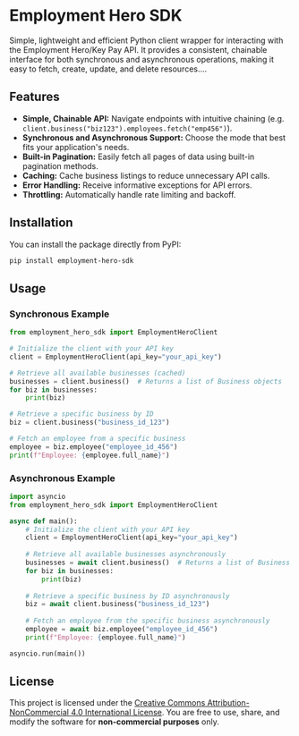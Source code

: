 # Employment Hero SDK

Simple, lightweight and efficient Python client wrapper for interacting with the Employment Hero/Key Pay API. It provides a consistent, chainable interface for both synchronous and asynchronous operations, making it easy to fetch, create, update, and delete resources....

## Features

- **Simple, Chainable API:** Navigate endpoints with intuitive chaining (e.g. `client.business("biz123").employees.fetch("emp456")`).
- **Synchronous and Asynchronous Support:** Choose the mode that best fits your application's needs.
- **Built-in Pagination:** Easily fetch all pages of data using built-in pagination methods.
- **Caching:** Cache business listings to reduce unnecessary API calls.
- **Error Handling:** Receive informative exceptions for API errors.
- **Throttling:** Automatically handle rate limiting and backoff.

## Installation

You can install the package directly from PyPI:

```bash
pip install employment-hero-sdk
```

## Usage

### Synchronous Example
```python
from employment_hero_sdk import EmploymentHeroClient

# Initialize the client with your API key
client = EmploymentHeroClient(api_key="your_api_key")

# Retrieve all available businesses (cached)
businesses = client.business()  # Returns a list of Business objects
for biz in businesses:
    print(biz)

# Retrieve a specific business by ID
biz = client.business("business_id_123")

# Fetch an employee from a specific business
employee = biz.employee("employee_id_456")
print(f"Employee: {employee.full_name}")
```

### Asynchronous Example
```python
import asyncio
from employment_hero_sdk import EmploymentHeroClient

async def main():
    # Initialize the client with your API key
    client = EmploymentHeroClient(api_key="your_api_key")
    
    # Retrieve all available businesses asynchronously
    businesses = await client.business()  # Returns a list of Business objects
    for biz in businesses:
        print(biz)
    
    # Retrieve a specific business by ID asynchronously
    biz = await client.business("business_id_123")
    
    # Fetch an employee from the specific business asynchronously
    employee = await biz.employee("employee_id_456")
    print(f"Employee: {employee.full_name}")

asyncio.run(main())
```

## License

This project is licensed under the [Creative Commons Attribution-NonCommercial 4.0 International License](http://creativecommons.org/licenses/by-nc/4.0/). 
You are free to use, share, and modify the software for **non-commercial purposes** only.
